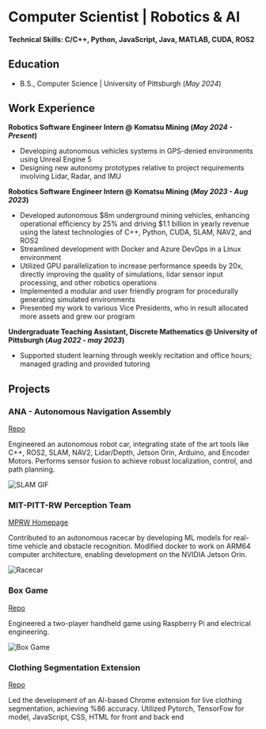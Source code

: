 # Computer Scientist | Robotics & AI
#### Technical Skills: C/C++, Python, JavaScript, Java, MATLAB, CUDA, ROS2

## Education		        		
- B.S., Computer Science | University of Pittsburgh (_May 2024_)

## Work Experience
**Robotics Software Engineer Intern @ Komatsu Mining (_May 2024 - Present_)**
- Developing autonomous vehicles systems in GPS-denied environments using Unreal Engine 5
- Designing new autonomy prototypes relative to project requirements involving Lidar, Radar, and IMU

**Robotics Software Engineer Intern @ Komatsu Mining (_May 2023 - Aug 2023_)**
- Developed autonomous $8m underground mining vehicles, enhancing operational efficiency by 25% and driving $1.1 billion in yearly revenue using the latest technologies of C++, Python, CUDA, SLAM, NAV2, and ROS2
- Streamlined development with Docker and Azure DevOps in a Linux environment
- Utilized GPU parallelization to increase performance speeds by 20x, directly improving the quality of simulations, lidar sensor input processing, and other robotics operations
- Implemented a modular and user friendly program for procedurally generating simulated environments
- Presented my work to various Vice Presidents, who in result allocated more assets and grew our program

**Undergraduate Teaching Assistant, Discrete Mathematics @ University of Pittsburgh (_Aug 2022 - may 2023_)**
- Supported student learning through weekly recitation and office hours; managed grading and provided tutoring

## Projects
### ANA - Autonomous Navigation Assembly
[Repo](https://github.com/Razzi86/ana_bot)

Engineered an autonomous robot car, integrating state of the art tools like C++, ROS2, SLAM, NAV2, Lidar/Depth, Jetson Orin, Arduino, and Encoder Motors. Performs sensor fusion to achieve robust localization, control, and path planning.

![SLAM GIF](https://github.com/Razzi86/Razzi86.github.io/blob/main/assets/img/slam.gif?raw=true)

### MIT-PITT-RW Perception Team
[MPRW Homepage](https://driverless.mit.edu/mitpittrw)

Contributed to an autonomous racecar by developing ML models for real-time vehicle and obstacle recognition. Modified docker to work on ARM64 computer architecture, enabling development on the NVIDIA Jetson Orin.

![Racecar](https://www.raspitt.org/images/mprw/ourcar2%20-%20Copy.jpg)


### Box Game
[Repo](https://github.com/Razzi86/Box_Game)

Engineered a two-player handheld game using Raspberry Pi and electrical engineering.

![Box Game](https://user-images.githubusercontent.com/75161978/150026568-e0e3128b-62fe-46e0-8622-36bca743b56f.gif)


### Clothing Segmentation Extension
[Repo]({https://github.com/DW-Han/fashion-segmentation-repo)

Led the development of an AI-based Chrome extension for live clothing segmentation, achieving %86 accuracy. Utilized Pytorch, TensorFow for model, JavaScript, CSS, HTML for front and back end

